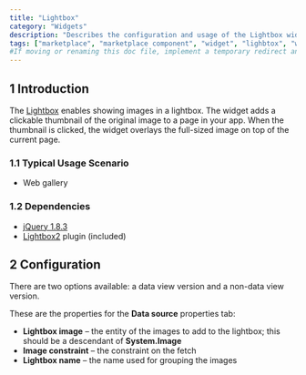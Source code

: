 ```yaml
---
title: "Lightbox"
category: "Widgets"
description: "Describes the configuration and usage of the Lightbox widget, which is available in the Mendix Marketplace."
tags: ["marketplace", "marketplace component", "widget", "lighbtox", "web gallery", "platform support"]
#If moving or renaming this doc file, implement a temporary redirect and let the respective team know they should update the URL in the product. See Mapping to Products for more details.
---
```


## 1 Introduction

The [Lightbox](https://appstore.home.mendix.com/link/app/827/) enables showing images in a lightbox. The widget adds a clickable thumbnail of the original image to a page in your app. When the thumbnail is clicked, the widget overlays the full-sized image on top of the current page.

### 1.1 Typical Usage Scenario

* Web gallery

### 1.2 Dependencies

* [jQuery 1.8.3](https://blog.jquery.com/2012/11/13/jquery-1-8-3-released/)
* [Lightbox2](https://github.com/lokesh/lightbox2) plugin (included)

## 2 Configuration

There are two options available: a data view version and a non-data view version.

These are the properties for the **Data source** properties tab:

* **Lightbox image** – the entity of the images to add to the lightbox; this should be a descendant of **System.Image**
* **Image constraint** – the constraint on the fetch
* **Lightbox name** – the name used for grouping the images
